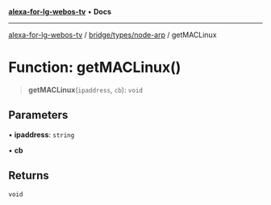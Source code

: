 [**alexa-for-lg-webos-tv**](../../../../README.md) • **Docs**

***

[alexa-for-lg-webos-tv](../../../../modules.md) / [bridge/types/node-arp](../README.md) / getMACLinux

# Function: getMACLinux()

> **getMACLinux**(`ipaddress`, `cb`): `void`

## Parameters

• **ipaddress**: `string`

• **cb**

## Returns

`void`
